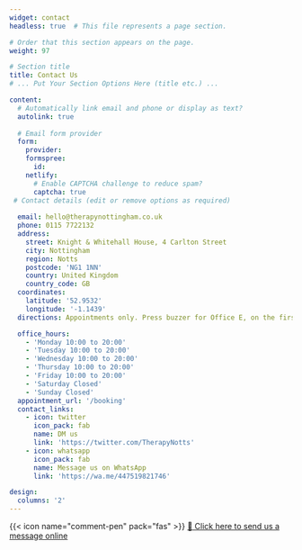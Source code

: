```yaml
---
widget: contact
headless: true  # This file represents a page section.

# Order that this section appears on the page.
weight: 97

# Section title
title: Contact Us
# ... Put Your Section Options Here (title etc.) ...

content:
  # Automatically link email and phone or display as text?
  autolink: true
  
  # Email form provider
  form:
    provider: 
    formspree:
      id:
    netlify:
      # Enable CAPTCHA challenge to reduce spam?
      captcha: true
 # Contact details (edit or remove options as required)
  
  email: hello@therapynottingham.co.uk
  phone: 0115 7722132
  address:
    street: Knight & Whitehall House, 4 Carlton Street
    city: Nottingham
    region: Notts
    postcode: 'NG1 1NN'
    country: United Kingdom
    country_code: GB
  coordinates:
    latitude: '52.9532'
    longitude: '-1.1439'
  directions: Appointments only. Press buzzer for Office E, on the first floor, there is no lift available.

  office_hours:
    - 'Monday 10:00 to 20:00'
    - 'Tuesday 10:00 to 20:00'
    - 'Wednesday 10:00 to 20:00'
    - 'Thursday 10:00 to 20:00'
    - 'Friday 10:00 to 20:00'
    - 'Saturday Closed'
    - 'Sunday Closed'
  appointment_url: '/booking'
  contact_links:
    - icon: twitter
      icon_pack: fab
      name: DM us
      link: 'https://twitter.com/TherapyNotts'
    - icon: whatsapp
      icon_pack: fab
      name: Message us on WhatsApp
      link: 'https://wa.me/447519821746'

design:
  columns: '2'
---
```


{{< icon name="comment-pen" pack="fas" >}} [:pencil: Click here to send us a message online](https://us10.list-manage.com/contact-form?u=d64b1f151f0dee2ea7b9863e5&form_id=a64c7dbd3f2f297a325771e9a49a27ec)
